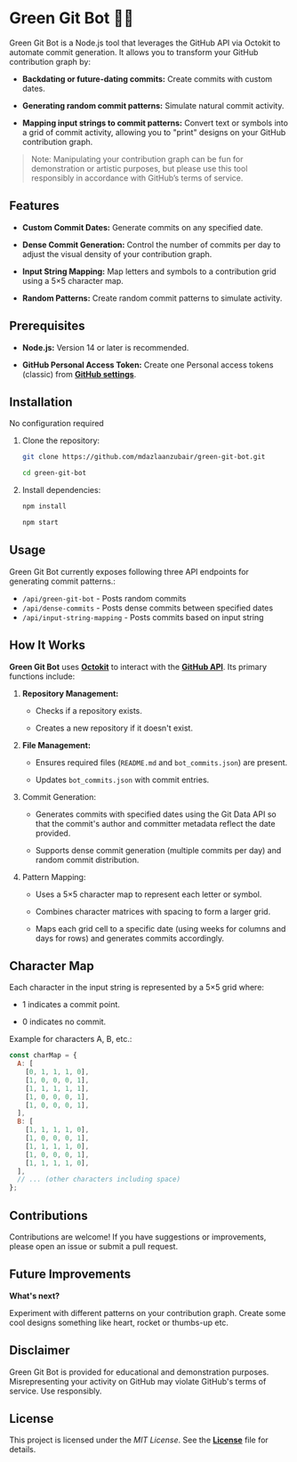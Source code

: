 # Green Git Bot 🤖🌱

Green Git Bot is a Node.js tool that leverages the GitHub API via Octokit to automate commit generation. It allows you to transform your GitHub contribution graph by:

- **Backdating or future-dating commits:** Create commits with custom dates.

- **Generating random commit patterns:** Simulate natural commit activity.

- **Mapping input strings to commit patterns:** Convert text or symbols into a grid of commit activity, allowing you to "print" designs on your GitHub contribution graph.

> Note: Manipulating your contribution graph can be fun for demonstration or artistic purposes, but please use this tool responsibly in accordance with GitHub’s terms of service.

## Features

- **Custom Commit Dates:** Generate commits on any specified date.

- **Dense Commit Generation:** Control the number of commits per day to adjust the visual density of your contribution graph.

- **Input String Mapping:** Map letters and symbols to a contribution grid using a 5×5 character map.

- **Random Patterns:** Create random commit patterns to simulate activity.

## Prerequisites

- **Node.js:** Version 14 or later is recommended.

- **GitHub Personal Access Token:** Create one Personal access tokens (classic) from [**GitHub settings**](https://github.com/settings/tokens).

## Installation

No configuration required

1. Clone the repository:

   ```bash
   git clone https://github.com/mdazlaanzubair/green-git-bot.git

   cd green-git-bot
   ```

2. Install dependencies:

   ```bash
   npm install

   npm start
   ```

## Usage

Green Git Bot currently exposes following three API endpoints for generating commit patterns.:

- `/api/green-git-bot` - Posts random commits
- `/api/dense-commits` - Posts dense commits between specified dates
- `/api/input-string-mapping` - Posts commits based on input string

## How It Works

**Green Git Bot** uses [**Octokit**](https://github.com/octokit) to interact with the [**GitHub API**](https://docs.github.com/en/rest?apiVersion=2022-11-28). Its primary functions include:

1. **Repository Management:**

   - Checks if a repository exists.

   - Creates a new repository if it doesn't exist.

2. **File Management:**

   - Ensures required files (`README.md` and `bot_commits.json`) are present.

   - Updates `bot_commits.json` with commit entries.

3. Commit Generation:

   - Generates commits with specified dates using the Git Data API so that the commit's author and committer metadata reflect the date provided.

   - Supports dense commit generation (multiple commits per day) and random commit distribution.

4. Pattern Mapping:

   - Uses a 5×5 character map to represent each letter or symbol.

   - Combines character matrices with spacing to form a larger grid.

   - Maps each grid cell to a specific date (using weeks for columns and days for rows) and generates commits accordingly.

## Character Map

Each character in the input string is represented by a 5×5 grid where:

- 1 indicates a commit point.

- 0 indicates no commit.

Example for characters A, B, etc.:

```javascript
const charMap = {
  A: [
    [0, 1, 1, 1, 0],
    [1, 0, 0, 0, 1],
    [1, 1, 1, 1, 1],
    [1, 0, 0, 0, 1],
    [1, 0, 0, 0, 1],
  ],
  B: [
    [1, 1, 1, 1, 0],
    [1, 0, 0, 0, 1],
    [1, 1, 1, 1, 0],
    [1, 0, 0, 0, 1],
    [1, 1, 1, 1, 0],
  ],
  // ... (other characters including space)
};
```

## Contributions

Contributions are welcome! If you have suggestions or improvements, please open an issue or submit a pull request.

## Future Improvements

**What's next?**

Experiment with different patterns on your contribution graph. Create some cool designs something like heart, rocket or thumbs-up etc.

## Disclaimer

Green Git Bot is provided for educational and demonstration purposes. Misrepresenting your activity on GitHub may violate GitHub's terms of service. Use responsibly.

## License

This project is licensed under the *MIT License*. See the [**License**](https://github.com/mdazlaanzubair/green-git-bot/blob/main/LICENSE) file for details.
